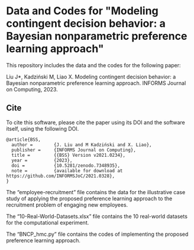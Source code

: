 # Data and Codes for "Modeling contingent decision behavior: a Bayesian nonparametric preference learning approach"

This repository includes the data and the codes for the following paper:

Liu J*, Kadziński M, Liao X. Modeling contingent decision behavior: a Bayesian nonparametric preference learning approach. INFORMS Journal on Computing, 2023.

## Cite

To cite this software, please cite the paper using its DOI and the software itself, using the following DOI.

```
@article{BSS,
  author =        {J. Liu and M Kadziński and X. Liao},
  publisher =     {INFORMS Journal on Computing},
  title =         {{BSS} Version v2021.0234},
  year =          {2023},
  doi =           {10.5281/zenodo.7348935},
  note =          {available for download at https://github.com/INFORMSJoC/2021.0328},
} 
```

The “employee-recruitment” file contains the data for the illustrative case study of applying the proposed preference learning approach to the recruitment problem of engaging new employees.

The “10-Real-World-Datasets.xlsx” file contains the 10 real-world datasets for the computational experiment.

The “BNCP_hmc.py” file contains the codes of implementing the proposed preference learning approach.
